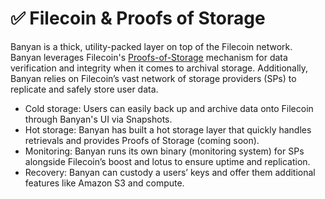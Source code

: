 # ✅ Filecoin & Proofs of Storage

Banyan is a thick, utility-packed layer on top of the Filecoin network. Banyan leverages Filecoin's [Proofs-of-Storage](https://docs.filecoin.io/basics/what-is-filecoin/blockchain#proofs) mechanism for data verification and integrity when it comes to archival storage. Additionally, Banyan relies on Filecoin’s vast network of storage providers (SPs) to replicate and safely store user data.

* Cold storage: Users can easily back up and archive data onto Filecoin through Banyan's UI via Snapshots.&#x20;
* Hot storage: Banyan has built a hot storage layer that quickly handles retrievals and provides Proofs of Storage (coming soon).
* Monitoring: Banyan runs its own binary (monitoring system) for SPs alongside Filecoin’s boost and lotus to ensure uptime and replication.
* Recovery: Banyan can custody a users’ keys and offer them additional features like Amazon S3 and compute.
